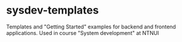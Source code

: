 # sysdev-templates
Templates and "Getting Started" examples for backend and frontend applications. Used in course "System development" at NTNUI
